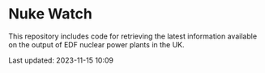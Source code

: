 # Nuke Watch

This repository includes code for retrieving the latest information available on the output of EDF nuclear power plants in the UK.

Last updated: 2023-11-15 10:09